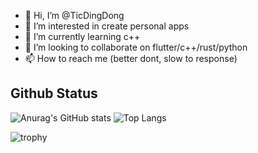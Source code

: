 - 👋 Hi, I’m @TicDingDong
- 👀 I’m interested in create personal apps
- 🌱 I’m currently learning c++
- 💞️ I’m looking to collaborate on flutter/c++/rust/python
- 📫 How to reach me (better dont, slow to response)

## Github Status
![Anurag's GitHub stats](https://github-readme-stats.vercel.app/api?username=TicDingDong&show_icons=true) ![Top Langs](https://github-readme-stats.vercel.app/api/top-langs/?username=TicDingDong&layout=compact)

![trophy](https://github-profile-trophy.vercel.app/?username=TicDingDong)
